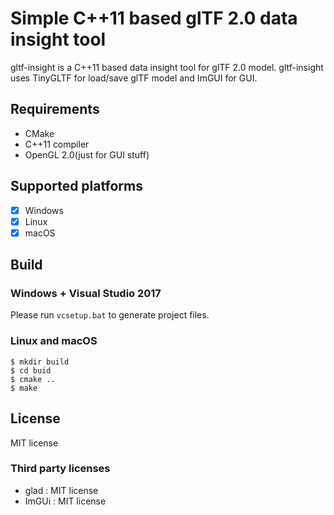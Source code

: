 # Simple C++11 based glTF 2.0 data insight tool

gltf-insight is a C++11 based data insight tool for glTF 2.0 model.
gltf-insight uses TinyGLTF for load/save glTF model and ImGUI for GUI.

## Requirements

* CMake
* C++11 compiler
* OpenGL 2.0(just for GUI stuff)

## Supported platforms

* [x] Windows
* [x] Linux
* [x] macOS

## Build

### Windows + Visual Studio 2017

Please run `vcsetup.bat` to generate project files.


### Linux and macOS

```
$ mkdir build
$ cd buid
$ cmake ..
$ make
```

## License

MIT license

### Third party licenses

* glad : MIT license
* ImGUi : MIT license

